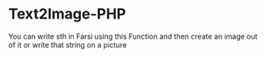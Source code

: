 # Text2Image-PHP
You can write sth in Farsi using this Function and then create an image out of it or write that string on a picture

